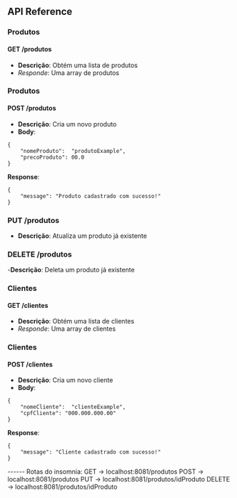 <!-- md= MarkDown -->
## API Reference 



<!-- documentação de rota por rota
- tópico
** negrito -->
<!-- ``` -> Para criar um bloco de código -->

### Produtos
#### GET /produtos
- **Descrição**: Obtém uma lista de produtos 
- *Responde*: Uma array de produtos

### Produtos
#### POST /produtos
- **Descrição**: Cria um novo produto
- **Body**: 
```
{
    "nomeProduto":  "produtoExample",
    "precoProduto": 00.0
}
```

**Response**:
```
{
    "message": "Produto cadastrado com sucesso!"
}
```
### PUT /produtos
- **Descrição**: Atualiza um produto já existente

### DELETE /produtos
-**Descrição**: Deleta um produto já existente


### Clientes
#### GET /clientes
- **Descrição**: Obtém uma lista de clientes 
- *Responde*: Uma array de clientes

### Clientes
#### POST /clientes
- **Descrição**: Cria um novo cliente
- **Body**: 
```
{
    "nomeCliente":  "clienteExample",
    "cpfCliente": "000.000.000.00"
}
```

**Response**:
```
{
    "message": "Cliente cadastrado com sucesso!"
}
```

------ Rotas do insomnia:
GET -> localhost:8081/produtos
POST -> localhost:8081/produtos
PUT -> localhost:8081/produtos/idProduto
DELETE -> localhost:8081/produtos/idProduto